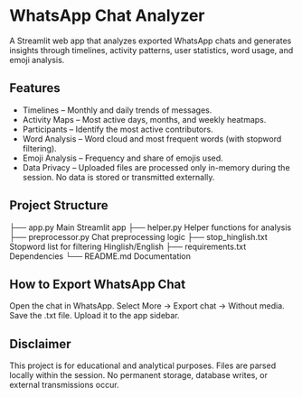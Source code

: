 # WhatsApp Chat Analyzer

A Streamlit web app that analyzes exported WhatsApp chats and generates insights through timelines, activity patterns, user statistics, word usage, and emoji analysis.

## Features

- Timelines – Monthly and daily trends of messages.
- Activity Maps – Most active days, months, and weekly heatmaps.
- Participants – Identify the most active contributors.
- Word Analysis – Word cloud and most frequent words (with stopword filtering). 
- Emoji Analysis – Frequency and share of emojis used.
- Data Privacy – Uploaded files are processed only in-memory during the session. No data is stored or transmitted externally.

## Project Structure
├── app.py               Main Streamlit app
├── helper.py            Helper functions for analysis
├── preprocessor.py      Chat preprocessing logic
├── stop_hinglish.txt    Stopword list for filtering Hinglish/English
├── requirements.txt     Dependencies
└── README.md            Documentation

## How to Export WhatsApp Chat

Open the chat in WhatsApp.
Select More → Export chat → Without media.
Save the .txt file.
Upload it to the app sidebar.

## Disclaimer

This project is for educational and analytical purposes.
Files are parsed locally within the session.
No permanent storage, database writes, or external transmissions occur.

